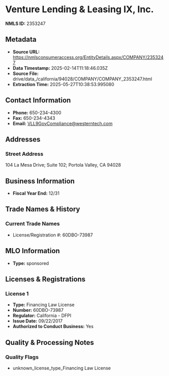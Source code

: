 # Venture Lending & Leasing IX, Inc.

**NMLS ID:** 2353247

## Metadata
- **Source URL:** https://nmlsconsumeraccess.org/EntityDetails.aspx/COMPANY/2353247
- **Data Timestamp:** 2025-02-14T11:18:46.035Z
- **Source File:** drive/data_/california/94028/COMPANY/COMPANY_2353247.html
- **Extraction Time:** 2025-05-27T10:38:53.995080

## Contact Information
- **Phone:** 650-234-4300
- **Fax:** 650-234-4343
- **Email:** VLL9GovCompliance@westerntech.com

## Addresses
### Street Address
104 La Mesa Drive; Suite 102; Portola Valley, CA 94028

## Business Information
- **Fiscal Year End:** 12/31

## Trade Names & History
### Current Trade Names
- License/Registration #: 60DBO-73987

## MLO Information
- **Type:** sponsored

## Licenses & Registrations

### License 1
- **Type:** Financing Law License
- **Number:** 60DBO-73987
- **Regulator:** California - DFPI
- **Issue Date:** 09/22/2017
- **Authorized to Conduct Business:** Yes

## Quality & Processing Notes
### Quality Flags
- unknown_license_type_Financing Law License
